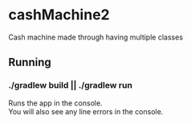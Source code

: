 # cashMachine2
Cash machine made through having multiple classes  
## Running

### ./gradlew build || ./gradlew run

Runs the app in the console.<br>
You will also see any line errors in the console.

